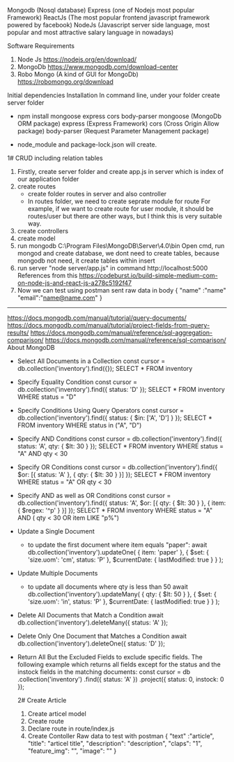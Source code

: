 Mongodb (Nosql database)
Express (one of Nodejs most popular Framework)
ReactJs (The most popular frontend javascript framework powered by facebook)
NodeJs (Javascript server side language, most popular and most attractive salary language in nowadays)


Software Requirements
1. Node Js https://nodejs.org/en/download/
2. MongoDb https://www.mongodb.com/download-center
3. Robo Mongo (A kind of GUI for MongoDb) https://robomongo.org/download


Initial dependencies Installation
In command line, under your folder create server folder
- npm install mongoose express cors body-parser
mongoose (MongoDb ORM package)
express (Express Framework)
cors (Cross Origin Allow package)
body-parser (Request Parameter Management package)

- node_module and package-lock.json will create.

1# CRUD including relation tables
1. Firstly, create server folder and create app.js in server which is index of our application folder 
2. create routes
	- create folder routes in server and also controller
	- In routes folder, we need to create seprate module for route
	For example, if we want to create route for user module, it should be routes/user
	but there are other ways, but I think this is very suitable way.
3. create controllers
4. create model
5. run mongodb C:\Program Files\MongoDB\Server\4.0\bin  Open cmd, run mongod
	and create database, we dont need to create tables, because mongodb not need, it create tables within insert
4. run server "node server/app.js" in command
http://localhost:5000
References from this https://codeburst.io/build-simple-medium-com-on-node-js-and-react-js-a278c5192f47
5. Now we can test using postman
sent raw data in body
 {
  "name" :"name"
  "email":"name@name.com"
 }
----------------------------------------------------------------------------

https://docs.mongodb.com/manual/tutorial/query-documents/
https://docs.mongodb.com/manual/tutorial/project-fields-from-query-results/
https://docs.mongodb.com/manual/reference/sql-aggregation-comparison/
https://docs.mongodb.com/manual/reference/sql-comparison/
About MongoDB
- Select All Documents in a Collection
	const cursor = db.collection('inventory').find({});
	SELECT * FROM inventory

- Specify Equality Condition
	const cursor = db.collection('inventory').find({ status: 'D' });
	SELECT * FROM inventory WHERE status = "D"

- Specify Conditions Using Query Operators
	const cursor = db.collection('inventory').find({
	status: { $in: ['A', 'D'] }
	});
	SELECT * FROM inventory WHERE status in ("A", "D")

- Specify AND Conditions
	const cursor = db.collection('inventory').find({
	status: 'A',
	qty: { $lt: 30 }
	});
	SELECT * FROM inventory WHERE status = "A" AND qty < 30

- Specify OR Conditions
	const cursor = db.collection('inventory').find({
	$or: [{ status: 'A' }, { qty: { $lt: 30 } }]
	});
	SELECT * FROM inventory WHERE status = "A" OR qty < 30

- Specify AND as well as OR Conditions
	const cursor = db.collection('inventory').find({
	status: 'A',
	$or: [{ qty: { $lt: 30 } }, { item: { $regex: '^p' } }]
	});
	SELECT * FROM inventory WHERE status = "A" AND ( qty < 30 OR item LIKE "p%")

- Update a Single Document
	- to update the first document where item equals "paper":
	await db.collection('inventory').updateOne(
	{ item: 'paper' },
	{
		$set: { 'size.uom': 'cm', status: 'P' },
		$currentDate: { lastModified: true }
	}
	);
- Update Multiple Documents
	- to update all documents where qty is less than 50
	await db.collection('inventory').updateMany(
	{ qty: { $lt: 50 } },
	{
		$set: { 'size.uom': 'in', status: 'P' },
		$currentDate: { lastModified: true }
	}
	);

- Delete All Documents that Match a Condition
	await db.collection('inventory').deleteMany({ status: 'A' });

- Delete Only One Document that Matches a Condition
	await db.collection('inventory').deleteOne({ status: 'D' });

- Return All But the Excluded Fields
to exclude specific fields. The following example which returns all fields except for the status and the instock fields in the matching documents:
const cursor = db
  .collection('inventory')
  .find({
    status: 'A'
  })
  .project({ status: 0, instock: 0 });

  2# Create Article
  1. Create articel model
  2. Create route
  3. Declare route in route/index.js
  4. Create Contoller
  Raw data to test with postman
	{
	"text" :"article",
	"title": "articel title",
	"description": "description",
	"claps": "1",
	"feature_img": "",
	"image": ""
	}
